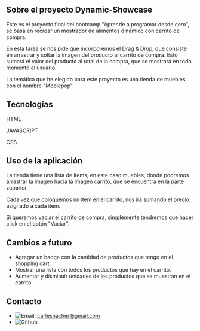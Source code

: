 

## Sobre el proyecto Dynamic-Showcase


Este es el proyecto final del bootcamp "Aprende a programar desde cero", se basa en recrear un mostrador de alimentos dinámico con carrito de compra. 

En esta tarea se nos pide que incorporemos el Drag & Drop, que consiste en arrastrar y soltar la imagen del producto al carrito de compra. Esto sumará el valor del producto al total de la compra, que se mostrará en todo momento al usuario.

La temática que he elegido para este proyecto es una tienda de muebles, con el nombre   "Moblepop".

## Tecnologías

HTML

JAVASCRIPT

CSS

## Uso de la aplicación

La tienda tiene una lista de items, en este caso muebles, donde podremos arrastrar la imagen hacia la imagen carrito, que se encuentra en la parte superior.

Cada vez que coloquemos un item en el carrito, nos irá sumando el precio asignado a cada item.

Si queremos vaciar el carrito de compra, simplemente tendremos que hacer click en el botón "Vaciar".


## Cambios a futuro

- Agregar un badge con la cantidad de productos que tengo en el shopping cart.
- Mostrar una lista con todos los productos que hay en el carrito.
- Aumentar y disminuir unidades de los productos que se muestran en el carrito.


## Contacto

* ![Email]: carlesnacher@gmail.com
* ![Github](https://github.com/carlesnacher)

<!--  -->

[Github]: https://img.shields.io/badge/GitHub-100000?style=for-the-badge&logo=github&logoColor=white
[Email]: https://img.shields.io/badge/Gmail-D14836?style=for-the-badge&logo=gmail&logoColor=white